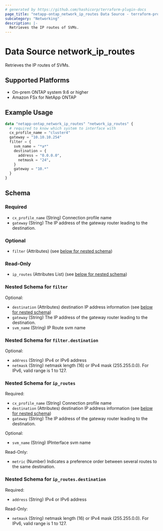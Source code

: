 ```yaml
---
# generated by https://github.com/hashicorp/terraform-plugin-docs
page_title: "netapp-ontap_network_ip_routes Data Source - terraform-provider-netapp-ontap"
subcategory: "Networking"
description: |-
  Retrieves the IP routes of SVMs.
---
```


# Data Source network_ip_routes

Retrieves the IP routes of SVMs.

## Supported Platforms

* On-prem ONTAP system 9.6 or higher
* Amazon FSx for NetApp ONTAP

## Example Usage

```terraform
data "netapp-ontap_network_ip_routes" "network_ip_routes" {
  # required to know which system to interface with
  cx_profile_name = "cluster4"
  gateway = "10.10.10.254"
  filter = {
    svm_name = "*a*"
    destination = {
      address = "0.0.0.0",
      netmask = "24",
    }
    gateway = "10.*"
  }
}
```

<!-- schema generated by tfplugindocs -->
## Schema

### Required

- `cx_profile_name` (String) Connection profile name
- `gateway` (String) The IP address of the gateway router leading to the destination.

### Optional

- `filter` (Attributes) (see [below for nested schema](#nestedatt--filter))

### Read-Only

- `ip_routes` (Attributes List) (see [below for nested schema](#nestedatt--ip_routes))

<a id="nestedatt--filter"></a>

### Nested Schema for `filter`

Optional:

- `destination` (Attributes) destination IP address information (see [below for nested schema](#nestedatt--filter--destination))
- `gateway` (String) The IP address of the gateway router leading to the destination.
- `svm_name` (String) IP Route svm name

<a id="nestedatt--filter--destination"></a>

### Nested Schema for `filter.destination`

Optional:

- `address` (String) IPv4 or IPv6 address
- `netmask` (String) netmask length (16) or IPv4 mask (255.255.0.0). For IPv6, valid range is 1 to 127.



<a id="nestedatt--ip_routes"></a>

### Nested Schema for `ip_routes`

Required:

- `cx_profile_name` (String) Connection profile name
- `destination` (Attributes) destination IP address information (see [below for nested schema](#nestedatt--ip_routes--destination))
- `gateway` (String) The IP address of the gateway router leading to the destination.

Optional:

- `svm_name` (String) IPInterface svm name

Read-Only:

- `metric` (Number) Indicates a preference order between several routes to the same destination.

<a id="nestedatt--ip_routes--destination"></a>

### Nested Schema for `ip_routes.destination`

Required:

- `address` (String) IPv4 or IPv6 address

Read-Only:

- `netmask` (String) netmask length (16) or IPv4 mask (255.255.0.0). For IPv6, valid range is 1 to 127.
